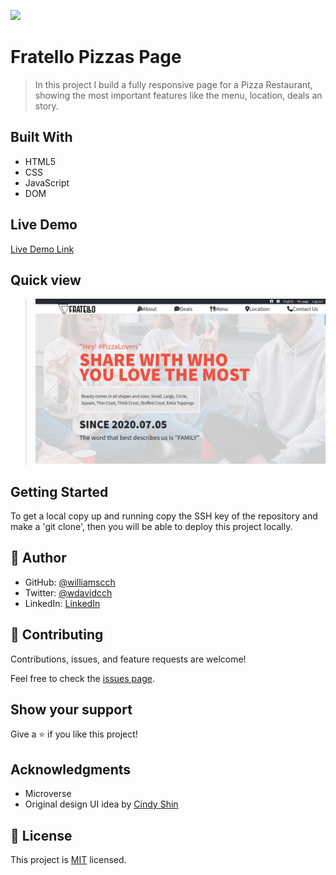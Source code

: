 ![](https://img.shields.io/badge/Microverse-blueviolet)

# Fratello Pizzas Page

> In this project I build a fully responsive page for a Pizza Restaurant, showing the most important features like the menu, location, deals an story.


## Built With

- HTML5
- CSS
- JavaScript
- DOM

## Live Demo

[Live Demo Link](https://williamscch.github.io/pizza-restaurant-page/)

## Quick view
> ![](./assets/img/ss.png)

## Getting Started

To get a local copy up and running copy the SSH key of the repository and make a 'git clone', then you will be able to deploy this project locally.


## 👤 Author

- GitHub: [@williamscch](https://github.com/williamscch)
- Twitter: [@wdavidcch](https://twitter.com/wdavidcch)
- LinkedIn: [LinkedIn](https://www.linkedin.com/in/williams-colmenares-989a6b151)

## 🤝 Contributing

Contributions, issues, and feature requests are welcome!

Feel free to check the [issues page](../../issues/).

## Show your support

Give a ⭐️ if you like this project!

## Acknowledgments

- Microverse
- Original design UI idea by [Cindy Shin](https://www.behance.net/adagio07)

## 📝 License

This project is [MIT](./MIT.md) licensed.
